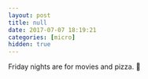```yaml
---
layout: post
title: null
date: 2017-07-07 18:19:21
categories: [micro]
hidden: true
---
```


Friday nights are for movies and pizza. 🍕